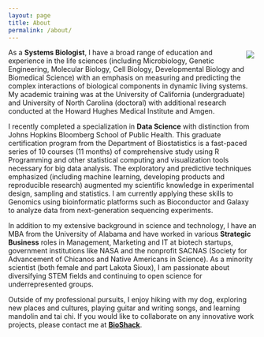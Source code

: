 ```yaml
---
layout: page
title: About
permalink: /about/
---
```


<img align="right" src="https://media.licdn.com/mpr/mpr/p/4/000/156/2ea/0a13c86.jpg" style="margin:5px">

As a **Systems Biologist**, I have a broad range of education and experience in the life sciences (including Microbiology, Genetic Engineering, Molecular Biology, Cell Biology, Developmental Biology and Biomedical Science) with an emphasis on measuring and predicting the complex interactions of biological components in dynamic living systems.  My academic training was at the University of California (undergraduate) and University of North Carolina (doctoral) with additional research conducted at the Howard Hughes Medical Institute and Amgen.

I recently completed a specialization in **Data Science** with distinction from Johns Hopkins Bloomberg School of Public Health.  This graduate certification program from the Department of Biostatistics is a fast-paced series of 10 courses (11 months) of comprehensive study using R Programming and other statistical computing and visualization tools necessary for big data analysis.  The exploratory and predictive techniques emphasized (including machine learning, developing products and reproducible research) augmented my scientific knowledge in experimental design, sampling and statistics. I am currently applying these skills to Genomics using bioinformatic platforms such as Bioconductor and Galaxy to analyze data from next-generation sequencing experiments.

In addition to my extensive background in science and technology, I have an MBA from the University of Alabama and have worked in various **Strategic Business** roles in Management, Marketing and IT at biotech startups, government institutions like NASA and the nonprofit SACNAS (Society for Advancement of Chicanos and Native Americans in Science).  As a minority scientist (both female and part Lakota Sioux), I am passionate about diversifying STEM fields and continuing to open science for underrepresented groups.

Outside of my professional pursuits, I enjoy hiking with my dog, exploring new places and cultures, playing guitar and writing songs, and learning mandolin and tai chi.  If you would like to collaborate on any innovative work projects, please contact me at <a href="http://bioshack.org" target="_blank">**BioShack**</a>.